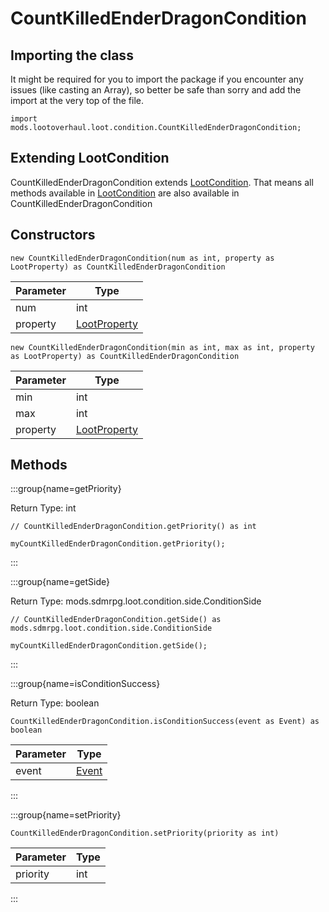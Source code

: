 # CountKilledEnderDragonCondition

## Importing the class

It might be required for you to import the package if you encounter any issues (like casting an Array), so better be safe than sorry and add the import at the very top of the file.
```zenscript
import mods.lootoverhaul.loot.condition.CountKilledEnderDragonCondition;
```


## Extending LootCondition

CountKilledEnderDragonCondition extends [LootCondition](/mods/lootoverhaul/loot/condition/basic/LootCondition). That means all methods available in [LootCondition](/mods/lootoverhaul/loot/condition/basic/LootCondition) are also available in CountKilledEnderDragonCondition

## Constructors


```zenscript
new CountKilledEnderDragonCondition(num as int, property as LootProperty) as CountKilledEnderDragonCondition
```
| Parameter |                         Type                         |
|-----------|------------------------------------------------------|
| num       | int                                                  |
| property  | [LootProperty](/mods/lootoverhaul/loot/LootProperty) |



```zenscript
new CountKilledEnderDragonCondition(min as int, max as int, property as LootProperty) as CountKilledEnderDragonCondition
```
| Parameter |                         Type                         |
|-----------|------------------------------------------------------|
| min       | int                                                  |
| max       | int                                                  |
| property  | [LootProperty](/mods/lootoverhaul/loot/LootProperty) |



## Methods

:::group{name=getPriority}

Return Type: int

```zenscript
// CountKilledEnderDragonCondition.getPriority() as int

myCountKilledEnderDragonCondition.getPriority();
```

:::

:::group{name=getSide}

Return Type: mods.sdmrpg.loot.condition.side.ConditionSide

```zenscript
// CountKilledEnderDragonCondition.getSide() as mods.sdmrpg.loot.condition.side.ConditionSide

myCountKilledEnderDragonCondition.getSide();
```

:::

:::group{name=isConditionSuccess}

Return Type: boolean

```zenscript
CountKilledEnderDragonCondition.isConditionSuccess(event as Event) as boolean
```

| Parameter |              Type               |
|-----------|---------------------------------|
| event     | [Event](/forge/api/event/Event) |


:::

:::group{name=setPriority}

```zenscript
CountKilledEnderDragonCondition.setPriority(priority as int)
```

| Parameter | Type |
|-----------|------|
| priority  | int  |


:::


